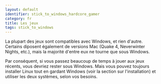 ```yaml
---
layout: default
identifier: stick_to_windows_hardcore_gamer
category: fr
title: Les jeux
tags: stick_to_windows
---
```


La plupart des jeux sont compatibles avec Windows, et rien 
d'autre. Certains diposent également de versions Mac (Quake 4, 
Neverwinter Nights, etc.), mais la majorité d'entre eux ne tourne 
que sous Windows.

Par conséquent, si vous passez beaucoup de temps à jouer aux jeux 
récents, vous devriez rester sous Windows. Mais vous pouvez toujours 
installer Linux tout en gardant Windows (voir la section sur 
l'installation) et utiliser les deux systèmes, selon vos besoins.

